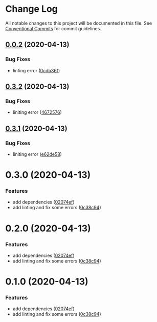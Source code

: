 # Change Log

All notable changes to this project will be documented in this file.
See [Conventional Commits](https://conventionalcommits.org) for commit guidelines.

## [0.0.2](https://github.ibm.com/Boomerang/boomerang.worker.base/compare/@boomerang-worker/core@0.3.0...@boomerang-worker/core@0.0.2) (2020-04-13)

### Bug Fixes

- linting error ([0cdb36f](https://github.ibm.com/Boomerang/boomerang.worker.base/commit/0cdb36f835b419aa1cc48fc49134cb7f24cb04c3))

## [0.3.2](https://github.ibm.com/Boomerang/boomerang.worker.base/compare/@boomerang-worker/core@0.3.1...@boomerang-worker/core@0.3.2) (2020-04-13)

### Bug Fixes

- liniting error ([4672576](https://github.ibm.com/Boomerang/boomerang.worker.base/commit/4672576dd893f10776837bc019ac1a35ff65e0a0))

## [0.3.1](https://github.ibm.com/Boomerang/boomerang.worker.base/compare/@boomerang-worker/core@0.3.0...@boomerang-worker/core@0.3.1) (2020-04-13)

### Bug Fixes

- liniting error ([e62de58](https://github.ibm.com/Boomerang/boomerang.worker.base/commit/e62de583638ec0852c32fdb9702f4a3353473863))

# 0.3.0 (2020-04-13)

### Features

- add dependencies ([02074ef](https://github.ibm.com/Boomerang/boomerang.worker.base/commit/02074ef1a59113801b1bceff664ae0bd397f2c2a))
- add linting and fix some errors ([0c38c94](https://github.ibm.com/Boomerang/boomerang.worker.base/commit/0c38c9416702638389ea28ed114383e34ba7dc32))

# 0.2.0 (2020-04-13)

### Features

- add dependencies ([02074ef](https://github.ibm.com/Boomerang/boomerang.worker.base/commit/02074ef1a59113801b1bceff664ae0bd397f2c2a))
- add linting and fix some errors ([0c38c94](https://github.ibm.com/Boomerang/boomerang.worker.base/commit/0c38c9416702638389ea28ed114383e34ba7dc32))

# 0.1.0 (2020-04-13)

### Features

- add dependencies ([02074ef](https://github.ibm.com/Boomerang/boomerang.worker.base/commit/02074ef1a59113801b1bceff664ae0bd397f2c2a))
- add linting and fix some errors ([0c38c94](https://github.ibm.com/Boomerang/boomerang.worker.base/commit/0c38c9416702638389ea28ed114383e34ba7dc32))
